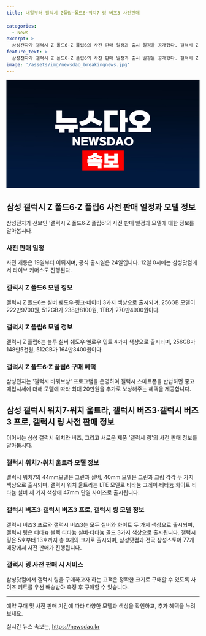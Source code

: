 ```yaml
---
title: 내일부터 갤럭시 Z플립·폴드6·워치7 링 버즈3 사전판매

categories:
  - News
excerpt: >
  삼성전자가 갤럭시 Z 폴드6·Z 플립6의 사전 판매 일정과 출시 일정을 공개했다. 갤럭시 Z 폴드6는 실버 쉐도우·핑크·네이비 3가지 색상으로, 갤럭시 Z 플립6는 블루·실버 쉐도우·옐로우·민트 4가지 색상으로 출시된다. 또한, 갤럭시 바꿔보상 프로그램을 통해 중고 스마트폰 반납 시 최대 20만원의 추가 보상 혜택이 제공된다. 더불어, 갤럭시 워치7·워치 울트라, 갤럭시 버즈3·갤럭시 버즈3 프로와 갤럭시 링도 같은 기간에 사전 판매되며, 다양한 색상과 크기로 출시된다. (문의 : jebo@cbs.co.kr, @노컷뉴스, https://url.kr/b71afn)
feature_text: >
  삼성전자가 갤럭시 Z 폴드6·Z 플립6의 사전 판매 일정과 출시 일정을 공개했다. 갤럭시 Z 폴드6는 실버 쉐도우·핑크·네이비 3가지 색상으로, 갤럭시 Z 플립6는 블루·실버 쉐도우·옐로우·민트 4가지 색상으로 출시된다. 또한, 갤럭시 바꿔보상 프로그램을 통해 중고 스마트폰 반납 시 최대 20만원의 추가 보상 혜택이 제공된다. 더불어, 갤럭시 워치7·워치 울트라, 갤럭시 버즈3·갤럭시 버즈3 프로와 갤럭시 링도 같은 기간에 사전 판매되며, 다양한 색상과 크기로 출시된다. (문의 : jebo@cbs.co.kr, @노컷뉴스, https://url.kr/b71afn)
image: '/assets/img/newsdao_breakingnews.jpg'
---
```


<p><img src="/assets/img/newsdao_breakingnews.jpg" alt="koreaapp 속보" /></p>

<h2 data-ke-size="size26">삼성 갤럭시 Z 폴드6·Z 플립6 사전 판매 일정과 모델 정보</h2>

<p data-ke-size="size16">삼성전자가 선보인 '갤럭시 Z 폴드6·Z 플립6'의 사전 판매 일정과 모델에 대한 정보를 알아봅시다.</p>

<h3>사전 판매 일정</h3>

<p data-ke-size="size16">사전 개통은 19일부터 이뤄지며, 공식 출시일은 24일입니다. 12일 0시에는 삼성닷컴에서 라이브 커머스도 진행된다.</p>

<h3>갤럭시 Z 폴드6 모델 정보</h3>

<p data-ke-size="size16">갤럭시 Z 폴드6는 실버 쉐도우·핑크·네이비 3가지 색상으로 출시되며, 256GB 모델이 222만9700원, 512GB가 238만8100원, 1TB가 270만4900원이다.</p>

<h3>갤럭시 Z 플립6 모델 정보</h3>

<p data-ke-size="size16">갤럭시 Z 플립6는 블루·실버 쉐도우·옐로우·민트 4가지 색상으로 출시되며, 256GB가 148만5천원, 512GB가 164만3400원이다.</p>

<h3>갤럭시 Z 폴드6·Z 플립6 구매 혜택</h3>

<p data-ke-size="size16">삼성전자는 '갤럭시 바꿔보상' 프로그램을 운영하여 갤럭시 스마트폰을 반납하면 중고 매입시세에 더해 모델에 따라 최대 20만원을 추가로 보상해주는 혜택을 제공합니다.</p>

<h2 data-ke-size="size26">삼성 갤럭시 워치7·워치 울트라, 갤럭시 버즈3·갤럭시 버즈3 프로, 갤럭시 링 사전 판매 정보</h2>

<p data-ke-size="size16">이어서는 삼성 갤럭시 워치와 버즈, 그리고 새로운 제품 '갤럭시 링'의 사전 판매 정보를 알아봅시다.</p>

<h3>갤럭시 워치7·워치 울트라 모델 정보</h3>

<p data-ke-size="size16">갤럭시 워치7의 44mm모델은 그린과 실버, 40mm 모델은 그린과 크림 각각 두 가지 색상으로 출시되며, 갤럭시 워치 울트라는 LTE 모델로 티타늄 그레이·티타늄 화이트·티타늄 실버 세 가지 색상에 47mm 단일 사이즈로 출시됩니다.</p>

<h3>갤럭시 버즈3·갤럭시 버즈3 프로, 갤럭시 링 모델 정보</h3>

<p data-ke-size="size16">갤럭시 버즈3 프로와 갤럭시 버즈3는 모두 실버와 화이트 두 가지 색상으로 출시되며, 갤럭시 링은 티타늄 블랙·티타늄 실버·티타늄 골드 3가지 색상으로 출시됩니다. 갤럭시 링은 5호부터 13호까지 총 9개의 크기로 출시되며, 삼성닷컴과 전국 삼성스토어 77개 매장에서 사전 판매가 진행됩니다.</p>

<h3>갤럭시 링 사전 판매 시 서비스</h3>

<p data-ke-size="size16">삼성닷컴에서 갤럭시 링을 구매하고자 하는 고객은 정확한 크기로 구매할 수 있도록 사이즈 키트를 우선 배송받아 측정 후 구매할 수 있습니다.</p>

<hr class="seperater">

<p data-ke-size="size16">예약 구매 및 사전 판매 기간에 따라 다양한 모델과 색상을 확인하고, 추가 혜택을 누려보세요.</p>
실시간 뉴스 속보는, <a href="https://newsdao.kr" rel="dofollow">https://newsdao.kr</a>


